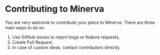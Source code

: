 # Contributing to Minerva
You are very welcome to contribute your piece to Minerva. There are three main ways to do so:
1. Use GitHub issues to report bugs or feature requests,
2. Create Pull Request,
3. In case of custom ideas, contact contributors directly.

